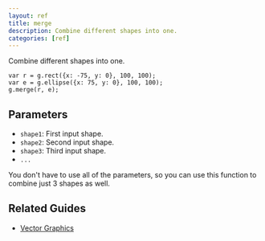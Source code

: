 ```yaml
---
layout: ref
title: merge
description: Combine different shapes into one.
categories: [ref]
---
```

Combine different shapes into one.

    var r = g.rect({x: -75, y: 0}, 100, 100);
    var e = g.ellipse({x: 75, y: 0}, 100, 100);
    g.merge(r, e);

## Parameters

- `shape1`: First input shape.
- `shape2`: Second input shape.
- `shape3`: Third input shape.
- `...`

You don't have to use all of the parameters, so you can use this function to combine just 3 shapes as well.


## Related Guides
- [Vector Graphics](../guide/vector.html)
